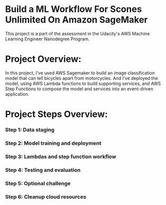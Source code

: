 # Build a ML Workflow For Scones Unlimited On Amazon SageMaker
This project is a part of the assessment in the Udacity's AWS Machine Learning Engineer Nanodegree Program.

# Project Overview:
In this project, I've used AWS Sagemaker to build an image classification model that can tell bicycles apart from motorcycles. And I've deployed the model, using AWS Lambda functions to build supporting services, and AWS Step Functions to compose the model and services into an event-driven application.

# Project Steps Overview:
  ### Step 1: Data staging
  ### Step 2: Model training and deployment
  ### Step 3: Lambdas and step function workflow
  ### Step 4: Testing and evaluation
  ### Step 5: Optional challenge
  ### Step 6: Cleanup cloud resources
